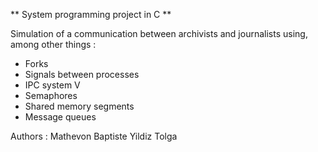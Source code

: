 ** System programming project in C ** 

Simulation of a communication between archivists and journalists using, among other things : 
- Forks
- Signals between processes
- IPC system V
- Semaphores
- Shared memory segments
- Message queues

Authors :
Mathevon Baptiste
Yildiz Tolga

